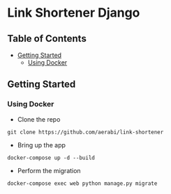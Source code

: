 # Link Shortener Django

## Table of Contents

* [Getting Started](#getting-started)
  + [Using Docker](#using-docker)

## Getting Started

### Using Docker

- Clone the repo

```
git clone https://github.com/aerabi/link-shortener
```

- Bring up the app

```
docker-compose up -d --build
```

- Perform the migration

```
docker-compose exec web python manage.py migrate
```